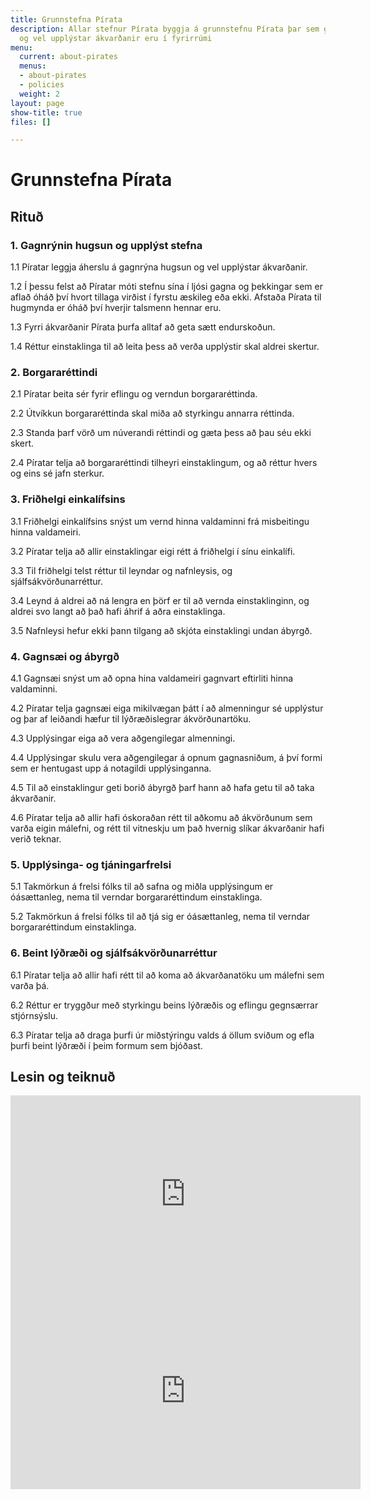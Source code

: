 ```yaml
---
title: Grunnstefna Pírata
description: Allar stefnur Pírata byggja á grunnstefnu Pírata þar sem gagnrýnin hugsun
  og vel upplýstar ákvarðanir eru í fyrirrúmi
menu:
  current: about-pirates
  menus:
  - about-pirates
  - policies
  weight: 2
layout: page
show-title: true
files: []

---
```

# **Grunnstefna Pírata**

## Rituð

### 1. Gagnrýnin hugsun og upplýst stefna

1\.1 Píratar leggja áherslu á gagnrýna hugsun og vel upplýstar ákvarðanir.

1\.2 Í þessu felst að Píratar móti stefnu sína í ljósi gagna og þekkingar sem er aflað óháð því hvort tillaga virðist í fyrstu æskileg eða ekki. Afstaða Pírata til hugmynda er óháð því hverjir talsmenn hennar eru.

1\.3 Fyrri ákvarðanir Pírata þurfa alltaf að geta sætt endurskoðun.

1\.4 Réttur einstaklinga til að leita þess að verða upplýstir skal aldrei skertur.

### 2. Borgararéttindi

2\.1 Píratar beita sér fyrir eflingu og verndun borgararéttinda.

2\.2 Útvíkkun borgararéttinda skal miða að styrkingu annarra réttinda.

2\.3 Standa þarf vörð um núverandi réttindi og gæta þess að þau séu ekki skert.

2\.4 Píratar telja að borgararéttindi tilheyri einstaklingum, og að réttur hvers og eins sé jafn sterkur.

### 3. Friðhelgi einkalífsins

3\.1 Friðhelgi einkalífsins snýst um vernd hinna valdaminni frá misbeitingu hinna valdameiri.

3\.2 Píratar telja að allir einstaklingar eigi rétt á friðhelgi í sínu einkalífi.

3\.3 Til friðhelgi telst réttur til leyndar og nafnleysis, og sjálfsákvörðunarréttur.

3\.4 Leynd á aldrei að ná lengra en þörf er til að vernda einstaklinginn, og aldrei svo langt að það hafi áhrif á aðra einstaklinga.

3\.5 Nafnleysi hefur ekki þann tilgang að skjóta einstaklingi undan ábyrgð.

### 4. Gagnsæi og ábyrgð

4\.1 Gagnsæi snýst um að opna hina valdameiri gagnvart eftirliti hinna valdaminni.

4\.2 Píratar telja gagnsæi eiga mikilvægan þátt í að almenningur sé upplýstur og þar af leiðandi hæfur til lýðræðislegrar ákvörðunartöku.

4\.3 Upplýsingar eiga að vera aðgengilegar almenningi.

4\.4 Upplýsingar skulu vera aðgengilegar á opnum gagnasniðum, á því formi sem er hentugast upp á notagildi upplýsinganna.

4\.5 Til að einstaklingur geti borið ábyrgð þarf hann að hafa getu til að taka ákvarðanir.

4\.6 Píratar telja að allir hafi óskoraðan rétt til aðkomu að ákvörðunum sem varða eigin málefni, og rétt til vitneskju um það hvernig slíkar ákvarðanir hafi verið teknar.

### 5. Upplýsinga- og tjáningarfrelsi

5\.1 Takmörkun á frelsi fólks til að safna og miðla upplýsingum er óásættanleg, nema til verndar borgararéttindum einstaklinga.

5\.2 Takmörkun á frelsi fólks til að tjá sig er óásættanleg, nema til verndar borgararéttindum einstaklinga.

### 6. Beint lýðræði og sjálfsákvörðunarréttur

6\.1 Píratar telja að allir hafi rétt til að koma að ákvarðanatöku um málefni sem varða þá.

6\.2 Réttur er tryggður með styrkingu beins lýðræðis og eflingu gegnsærrar stjórnsýslu.

6\.3 Píratar telja að draga þurfi úr miðstýringu valds á öllum sviðum og efla þurfi beint lýðræði í þeim formum sem bjóðast.

## Lesin og teiknuð

<iframe width="560" height="315" src="https://www.youtube.com/embed/iml0P9Wp0UU" frameborder="0" allow="accelerometer; autoplay; encrypted-media; gyroscope; picture-in-picture" allowfullscreen></iframe>

<iframe width="560" height="315" src="https://www.youtube.com/embed/_p67R9xIOiE" frameborder="0" allow="accelerometer; autoplay; encrypted-media; gyroscope; picture-in-picture" allowfullscreen></iframe>